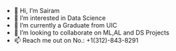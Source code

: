- 👋 Hi, I’m Sairam
- 👀 I’m interested in Data Science
- 🌱 I’m currently a Graduate from UIC
- 💞️ I’m looking to collaborate on ML,AL and DS Projects
- 📫 Reach me out on No.: +1(312)-843-8291

<!---
nbuddh2/nbuddh2 is a ✨ special ✨ repository because its `README.md` (this file) appears on your GitHub profile.
You can click the Preview link to take a look at your changes.
--->
